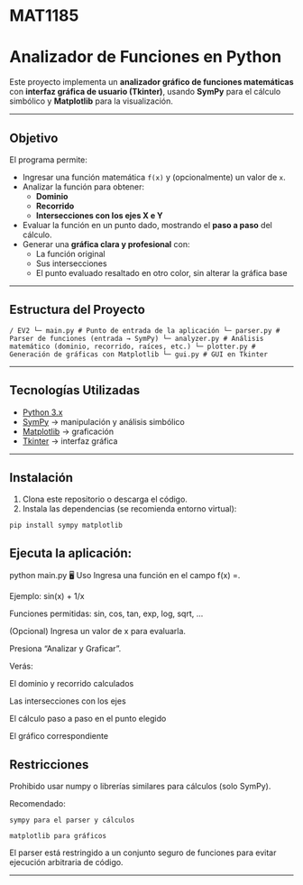# MAT1185

# Analizador de Funciones en Python

Este proyecto implementa un **analizador gráfico de funciones matemáticas** con **interfaz gráfica de usuario (Tkinter)**, usando **SymPy** para el cálculo simbólico y **Matplotlib** para la visualización.

---

## Objetivo

El programa permite:
- Ingresar una función matemática `f(x)` y (opcionalmente) un valor de `x`.
- Analizar la función para obtener:
  - **Dominio**
  - **Recorrido**
  - **Intersecciones con los ejes X e Y**
- Evaluar la función en un punto dado, mostrando el **paso a paso** del cálculo.
- Generar una **gráfica clara y profesional** con:
  - La función original
  - Sus intersecciones
  - El punto evaluado resaltado en otro color, sin alterar la gráfica base

---

## Estructura del Proyecto

`
/ EV2
└─ main.py # Punto de entrada de la aplicación
└─ parser.py # Parser de funciones (entrada → SymPy)
└─ analyzer.py # Análisis matemático (dominio, recorrido, raíces, etc.)
└─ plotter.py # Generación de gráficas con Matplotlib
└─ gui.py # GUI en Tkinter
`


---

## Tecnologías Utilizadas

- [Python 3.x](https://www.python.org/)
- [SymPy](https://www.sympy.org/) → manipulación y análisis simbólico
- [Matplotlib](https://matplotlib.org/) → graficación
- [Tkinter](https://docs.python.org/3/library/tkinter.html) → interfaz gráfica

---

## Instalación

1. Clona este repositorio o descarga el código.
2. Instala las dependencias (se recomienda entorno virtual):

`
pip install sympy matplotlib
`
## Ejecuta la aplicación:

python main.py
🖥️ Uso
Ingresa una función en el campo f(x) =.

Ejemplo: sin(x) + 1/x

Funciones permitidas: sin, cos, tan, exp, log, sqrt, ...

(Opcional) Ingresa un valor de x para evaluarla.

Presiona “Analizar y Graficar”.

Verás:

El dominio y recorrido calculados

Las intersecciones con los ejes

El cálculo paso a paso en el punto elegido

El gráfico correspondiente

## Restricciones
Prohibido usar numpy o librerías similares para cálculos (solo SymPy).

Recomendado:

`sympy para el parser y cálculos`

`matplotlib para gráficos`

El parser está restringido a un conjunto seguro de funciones para evitar ejecución arbitraria de código.


---
